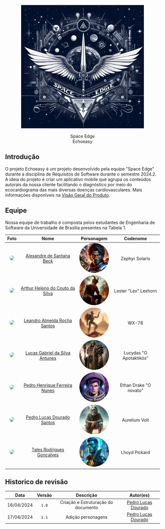 <center>
<img id= "logo" width="400px" src= "https://raw.githubusercontent.com/mdsreq-fga-unb/2024.1-Echoeasy/docs/docs/assets/imgs/brasao.jpg">

<span class="fonte-titulo">Space Edge <br> Echoeasy </span>

</center>

## Introdução

O projeto Echoeasy é um projeto desenvolvido pela equipe "Space Edge" durante a disciplina de Requisitos de Software durante o semestre 2024.2. A ideia do projeto é criar um aplicativo mobile que agrupa os conteúdos autorais da nossa cliente facilitando o diagnóstico por meio do ecocardiograma das mais diversas doenças cardiovasculares. Mais informações disponíveis na [Visão Geral do Produto](./visao_geral_do_produto.md).

## Equipe

Nossa equipe de trabalho é composta pelos estudantes de Engenharia de Software da Universidade de Brasília presentes na Tabela 1.




|                                                               Foto                                                               |                                Nome                                 |                                                                               Personagem                                                                                |        Codenome         |
| :------------------------------------------------------------------------------------------------------------------------------: | :-----------------------------------------------------------------: | :---------------------------------------------------------------------------------------------------------------------------------------------------------------------: | :---------------------: |
|        [<img style="border-radius: 50%;" width="100px" src="https://github.com/zzzBECK.png">](https://github.com/zzzBECK)        |       [Alexandre de Santana Beck](https://github.com/zzzBECK)       |     <img style="border-radius: 50%;" width="100px" src="https://raw.githubusercontent.com/mdsreq-fga-unb/2024.1-Echoeasy/docs/docs/assets/imgs/ZephyrSolaris.png">      |     Zephyr Solaris      |
|  [<img style="border-radius: 50%;" width="100px" src="https://github.com/arthur-heleno.png">](https://github.com/arthur-heleno)  | [Arthur Heleno do Couto da Silva](https://github.com/arthur-heleno) |     <img style="border-radius: 50%;" width="100px" src="https://raw.githubusercontent.com/mdsreq-fga-unb/2024.1-Echoeasy/docs/docs/assets/imgs/LesterLexhorn.jpeg">     |  Lester "Lex" Lexhorn   |
|        [<img style="border-radius: 50%;" width="100px" src="https://github.com/LeanArs.png">](https://github.com/LeanArs)        |     [Leandro Almeida Rocha Santos](https://github.com/LeanArs)      |         <img style="border-radius: 50%;" width="100px" src="https://raw.githubusercontent.com/mdsreq-fga-unb/2024.1-Echoeasy/docs/docs/assets/imgs/WX-78.jpeg">         |          WX-78          |
| [<img style="border-radius: 50%;" width="100px" src="https://github.com/LucasGSAntunes.png">](https://github.com/LucasGSAntunes) | [Lucas Gabriel da Silva Antunes](https://github.com/LucasGSAntunes) |        <img style="border-radius: 50%;" width="100px" src="https://raw.githubusercontent.com/mdsreq-fga-unb/2024.1-Echoeasy/docs/docs/assets/imgs/Lucydas.jpg">         | Lucydas "O Apotaktikós" |
|   [<img style="border-radius: 50%;" width="100px" src="https://github.com/PedroHhenriq.png">](https://github.com/PedroHhenriq)   |  [Pedro Henrique Ferreira Nunes](https://github.com/PedroHhenriq)   |     <img style="border-radius: 50%;" width="100px" src="https://raw.githubusercontent.com/mdsreq-fga-unb/2024.1-Echoeasy/docs/docs/assets/imgs/Ethan%20Drake.jfif">     | Ethan Drake "O novato"  |
|      [<img style="border-radius: 50%;" width="100px" src="https://github.com/lucasdray.png">](https://github.com/lucasdray)      |     [Pedro Lucas Dourado Santos](https://github.com/lucasdray)      | <img style="border-radius: 50%;" width="100px" src="https://raw.githubusercontent.com/mdsreq-fga-unb/2024.1-Echoeasy/docs/docs/assets/imgs/Aurelium%20Explorador.jpeg"> |      Aurelium Volt      |
|        [<img style="border-radius: 50%;" width="100px" src="https://github.com/TalesRG.png">](https://github.com/TalesRG)        |       [Tales Rodrigues Gonçalves](https://github.com/TalesRG)       |     <img style="border-radius: 50%;" width="100px" src="https://raw.githubusercontent.com/mdsreq-fga-unb/2024.1-Echoeasy/docs/docs/assets/imgs/Lhoyd-Pickard.png">      |      Lhoyd Pickard      |






## Historico de revisão

|    Data    | Versão |              Descrição              |                      Autor(es)                      |
| :--------: | :----: | :---------------------------------: | :-------------------------------------------------: |
| 16/04/2024 | `1.0`  | Criação e Estruturação do documento | [Pedro Lucas Dourado](https://github.com/lucasdray) |
| 17/04/2024 | `1.1`  |         Adição personagens          | [Pedro Lucas Dourado](https://github.com/lucasdray) |
